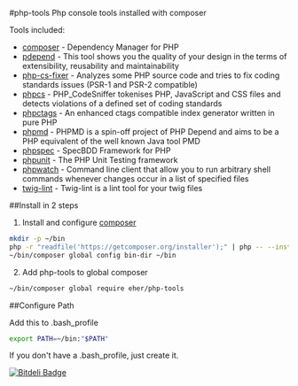 #php-tools
Php console tools installed with composer

Tools included:
- [composer] - Dependency Manager for PHP
- [pdepend] - This tool shows you the quality of your design in the terms of extensibility, reusability and maintainability
- [php-cs-fixer] - Analyzes some PHP source code and tries to fix coding standards issues (PSR-1 and PSR-2 compatible)
- [phpcs] - PHP_CodeSniffer tokenises PHP, JavaScript and CSS files and detects violations of a defined set of coding standards
- [phpctags] - An enhanced ctags compatible index generator written in pure PHP
- [phpmd] - PHPMD is a spin-off project of PHP Depend and aims to be a PHP equivalent of the well known Java tool PMD
- [phpspec] - SpecBDD Framework for PHP
- [phpunit] - The PHP Unit Testing framework
- [phpwatch] - Command line client that allow you to run arbitrary shell commands whenever changes occur in a list of specified files
- [twig-lint] - Twig-lint is a lint tool for your twig files

##Install in 2 steps

1. Install and configure [composer]
  ```bash
  mkdir -p ~/bin
  php -r "readfile('https://getcomposer.org/installer');" | php -- --install-dir=bin --filename=composer -f
  ~/bin/composer global config bin-dir ~/bin
  ```
2. Add php-tools to global composer
  ```bash
  ~/bin/composer global require eher/php-tools
  ```

##Configure Path

Add this to .bash_profile
```bash
export PATH=~/bin:"$PATH"
```
If you don't have a .bash_profile, just create it.

[composer]: http://getcomposer.org/
[pdepend]: https://github.com/pdepend/pdepend
[php-cs-fixer]: https://github.com/fabpot/php-cs-fixer
[phpcs]: https://github.com/squizlabs/PHP_CodeSniffer
[phpctags]: https://github.com/vim-php/phpctags
[phpmd]: https://github.com/phpmd/phpmd
[phpspec]: https://github.com/phpspec/phpspec
[phpunit]: https://github.com/sebastianbergmann/phpunit
[phpwatch]: https://github.com/EHER/phpwatch
[twig-lint]: https://github.com/asm89/twig-lint

[![Bitdeli Badge](https://d2weczhvl823v0.cloudfront.net/EHER/php-tools/trend.png)](https://bitdeli.com/free "Bitdeli Badge")
